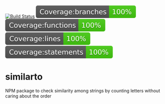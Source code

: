 [![Build Status](https://travis-ci.com/matismasters/similarto.svg?branch=master)](https://travis-ci.com/matismasters/similarto)
![Coverage Branches](./coverage/badge-branches.svg)
![Coverage Functions](./coverage/badge-functions.svg)
![Coverage Lines](./coverage/badge-lines.svg)
![Coverage statements](./coverage/badge-statements.svg)

# similarto

NPM package to check similarity among strings by counting letters without caring about the order
